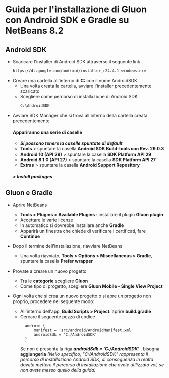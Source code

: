 # Guida per l'installazione di Gluon con Android SDK e Gradle su NetBeans 8.2
## Android SDK
* Scaricare l'installer di Android SDK attraverso il seguente link
  ```
  https://dl.google.com/android/installer_r24.4.1-windows.exe
  ```
* Creare una cartella all'interno di **C:** con il nome AndroidSDK
  * Una volta creata la cartella, avviare l'installer precedentemente scaricato
  * Scegliere come percorso di installazione di Android SDK
    ```
    C:\AndroidSDK
    ```
* Avviare SDK Manager che si trova all'interno della cartella creata precedentemente
  #### Appariranno una serie di caselle
  - _**Si possono tenere la caselle spuntate di default**_
  - **Tools** > spuntare la casella **Android SDK Build-tools con Rev. 29.0.3**
  - **Android 10 (API 29)** > spuntare la casella **SDK Platform API 29**
  - **Android 8.1.0 (API 27)** > spuntare la casella **SDK Platform API 27**
  - **Extras** > spuntare la casella **Android Support Repository**
  ##### > Install packages
## Gluon e Gradle
* Aprire NetBeans
  * **Tools > Plugins > Available Plugins** : installare il plugin **Gluon plugin**
  * Accettare le varie licenze
  * In automatico si dovrebbe installare anche **Gradle**
  * Apparirà un finestra che chiede di verificare i certificati, fare **Continue**
  
* Dopo il termine dell'installazione, riavviare NetBeans
  * Una volta riavviato, **Tools > Options > Miscellaneous > Gradle**, spuntare la casella **Prefer wrapper**
  
* Provate a creare un nuovo progetto
  * Tra le **categorie** scegliere **Gluon**
  * Come tipo di progetto, scegliere **Gluon Mobile - Single View Project**
  
* Ogni volta che si crea un nuovo progetto o si apre un progetto non proprio, procedere nel seguente modo:
  * All'interno dell'app, **Build Scripts > Project**: aprire **build.gradle**
  * Cercare il seguente pezzo di codice
    ```
      android {
          manifest = 'src/android/AndroidManifest.xml'
          androidSdk = 'C:/AndroidSDK'
      }
    ```
    Se non è presenta la riga _**androidSdk = 'C:/AndroidSDK'**_ , bisogna **aggiungerla**
    _(Nello specifico, "C:/AndroidSDK" rappresenta il percorso di installazione Android SDK, di conseguenza in realtà dovete mettere il percorso di installazione che avete utilizzato voi, se non avete messo quello della guida)_
